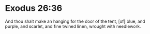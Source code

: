 # Exodus 26:36

And thou shalt make an hanging for the door of the tent, [of] blue, and purple, and scarlet, and fine twined linen, wrought with needlework.